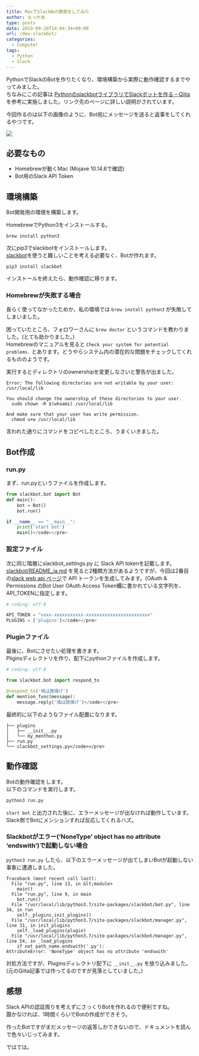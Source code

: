 ```yaml
---
title: MacでSlackBot開発をしてみた
author: なっかあ
type: posts
date: 2019-09-28T14:04:34+09:00
url: /dev-slackbot/
categories:
  - Computer
tags:
  - Python
  - Slack
---
```

PythonでSlackのBotを作りたくなり、環境構築から実際に動作確認するまでやってみました。  
ちなみにこの記事は [PythonのslackbotライブラリでSlackボットを作る &#8211; Qiita][1] を参考に実施しました。リンク先のページに詳しい説明がされています。

今回作るのは以下の画像のように、Bot宛にメッセージを送ると返事をしてくれるやつです。

![](/img/wp/20190928-bot.png)

## 必要なもの

* Homebrewが動くMac (Mojave 10.14.6で確認)
* Bot用のSlack API Token

## 環境構築

Bot開発用の環境を構築します。

HomebrewでPython3をインストールする。

```
brew install python3
```

次にpip3でslackbotをインストールします。  
[slackbot][2]を使うと難しいことを考える必要なく、Botが作れます。

```
pip3 install slackbot
```

インストールを終えたら、動作確認に移ります。

### Homebrewが失敗する場合

長らく使ってなかったためか、私の環境では `brew install python3` が失敗してしまいました。

困っていたところ、フォロワーさんに `brew doctor` というコマンドを教わりました。(とても助かりました。)  
Homebrewのマニュアルを見ると `Check your system for potential problems.` とあります。どうやらシステム内の潜在的な問題をチェックしてくれるもののようです。  

実行するとディレクトリのownershipを変更しなさいと警告が出ました。

```
Error: The following directories are not writable by your user:
/usr/local/lib

You should change the ownership of these directories to your user.
  sudo chown -R $(whoami) /usr/local/lib

And make sure that your user has write permission.
  chmod u+w /usr/local/lib
```

言われた通りにコマンドをコピペしたところ、うまくいきました。

## Bot作成

### run.py

まず、run.pyというファイルを作成します。

```python
from slackbot.bot import Bot
def main():
    bot = Bot()
    bot.run()

if __name__ == "__main__":
    print('start bot')
    main()</code></pre>
```

### 設定ファイル

次に同じ階層にslackbot_settings.py に Slack API tokenを記載します。  
[slackbot/README_ja.md][3] を見ると2種類方法があるようですが、今回は2番目の[slack web api ページ][4]で API トークンを生成してみます。(OAuth & Permissions のBot User OAuth Access Token欄に書かれている文字列を、API_TOKENに指定します。

```python
# coding: utf-8

API_TOKEN = "xxxx-xxxxxxxxxxx-xxxxxxxxxxxxxxxxxxxxxxxx"
PLUGINS = ['plugins']</code></pre>
```

### Pluginファイル

最後に、Botにさせたい処理を書きます。  
Pliginsディレクトリを作り、配下にpythonファイルを作成します。


```python
# coding: utf-8

from slackbot.bot import respond_to

@respond_to('鳩は唐揚げ')
def mention_func(message):
    message.reply('鳩は唐揚げ')</code></pre>
```

最終的に以下のようなファイル配置になります。

```
├── plugins
│   ├── __init__.py
│   └── my_menthon.py
├── run.py
└── slackbot_settings.py</code></pre>
```

## 動作確認

Botの動作確認をします。  
以下のコマンドを実行します。

```python
python3 run.py
```

`start bot` と出力された後に、エラーメッセージが出なければ動作しています。  
Slack側でBotにメンションすれば反応してくれるハズ。

### Slackbotがエラー(&#8216;NoneType&#8217; object has no attribute &#8216;endswith&#8217;)で起動しない場合

`python3 run.py` したら、以下のエラーメッセージが出てしまいBotが起動しない事象に遭遇しました。

```
Traceback (most recent call last):
  File "run.py", line 13, in &lt;module>
    main()
  File "run.py", line 9, in main
    bot.run()
  File "/usr/local/lib/python3.7/site-packages/slackbot/bot.py", line 34, in run
    self._plugins.init_plugins()
  File "/usr/local/lib/python3.7/site-packages/slackbot/manager.py", line 31, in init_plugins
    self._load_plugins(plugin)
  File "/usr/local/lib/python3.7/site-packages/slackbot/manager.py", line 54, in _load_plugins
    if not path_name.endswith('.py'):
AttributeError: 'NoneType' object has no attribute 'endswith'
```

対処方法ですが、Pluginsディレクトリ配下に `__init__.py` を放り込みました。(元のQiita記事では作ってるのですが見落としていました。)

## 感想

Slack APIの認証周りを考えずにさっくりBotを作れるので便利ですね。  
躓かなければ、1時間くらいでBotの作成ができそう。

作ったBotですがまだメッセージの返答しかできないので、ドキュメントを読んで色々いじってみます。

ではでは。

 [1]: https://qiita.com/sukesuke/items/1ac92251def87357fdf6
 [2]: https://github.com/lins05/slackbot
 [3]: https://github.com/lins05/slackbot/blob/develop/README_ja.md#slack-api%E3%83%88%E3%83%BC%E3%82%AF%E3%83%B3%E3%82%92%E7%94%9F%E6%88%90%E3%81%99%E3%82%8B
 [4]: https://api.slack.com/web
